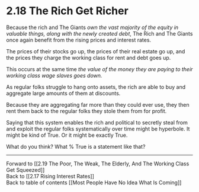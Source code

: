 # 2.18 The Rich Get Richer

Because the rich and The Giants *own the vast majority of the equity in valuable things, along with the newly created debt*, The Rich and The Giants once again benefit from the rising prices and interest rates. 

The prices of their stocks go up, the prices of their real estate go up, and the prices they charge the working class for rent and debt goes up. 

This occurs at the same time *the value of the money they are paying to their working class wage slaves goes down.*

As regular folks struggle to hang onto assets, the rich are able to buy and aggregate large amounts of them at discounts.

Because they are aggregating far more than they could ever use, they then rent them back to the regular folks they stole them from for profit. 

Saying that this system enables the rich and political to secretly steal from and exploit  the regular folks systematically over time might be hyperbole. It might be kind of True. Or it might be exactly True. 

What do you think? What % True is a statement like that?

___

Forward to [[2.19 The Poor, The Weak, The Elderly, And The Working Class Get Squeezed]]  
Back to [[2.17 Rising Interest Rates]]   
Back to table of contents [[Most People Have No Idea What Is Coming]]   




